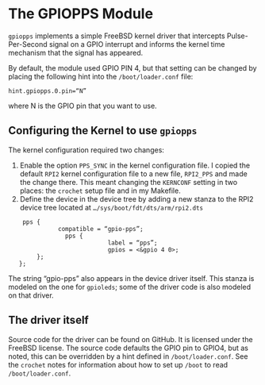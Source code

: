 # The GPIOPPS Module

`gpiopps` implements a simple FreeBSD kernel driver that intercepts Pulse-Per-Second signal on a GPIO interrupt and informs the kernel time mechanism that the signal has appeared.

By default, the module used GPIO PIN 4, but that setting can be changed by placing the following hint into the `/boot/loader.conf` file:

```
hint.gpiopps.0.pin=“N”
```

where N is the GPIO pin that you want to use.

## Configuring the Kernel to use `gpiopps`

The kernel configuration required two changes:

1. Enable the option `PPS_SYNC` in the kernel configuration file. I copied the default `RPI2` kernel configuration file to a new file, `RPI2_PPS` and made the change there. This meant changing the `KERNCONF` setting in two places:  the `crochet` setup file and in my Makefile.
2. Define the device in the device tree by adding a new stanza to the RPI2 device tree located at `…/sys/boot/fdt/dts/arm/rpi2.dts`

```
	pps {
			  compatible = “gpio-pps”;
				pps {
							label = “pps”;
							gpios = <&gpio 4 0>;
        };
   };
```

The string “gpio-pps” also appears in the device driver itself. This stanza is modeled on the one for `gpioleds`; some of the driver code is also modeled on that driver.

## The driver itself

Source code for the driver can be found on GitHub. It is licensed under the FreeBSD license. The source code defaults the GPIO pin to GPIO4, but as noted, this can be overridden by a hint defined in `/boot/loader.conf`. See the `crochet` notes for information about how to set up `/boot` to read `/boot/loader.conf`.

